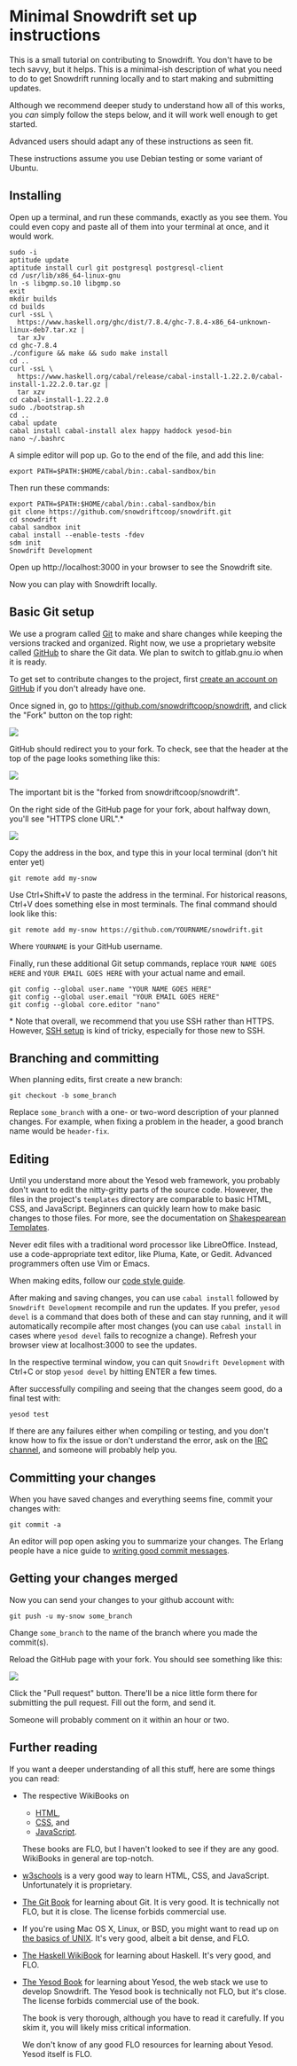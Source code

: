 # Minimal Snowdrift set up instructions

This is a small tutorial on contributing to Snowdrift. You don't have to
be tech savvy, but it helps. This is a minimal-ish description of what
you need to do to get Snowdrift running locally and to start making and
submitting updates.

Although we recommend deeper study to understand how all of this works,
you *can* simply follow the steps below, and it will work well enough
to get started.

Advanced users should adapt any of these instructions as seen fit.

These instructions assume you use Debian testing or some variant of Ubuntu.

## Installing

Open up a terminal, and run these commands, exactly as you see them. You
could even copy and paste all of them into your terminal at once, and it
would work.

    sudo -i
    aptitude update
    aptitude install curl git postgresql postgresql-client
    cd /usr/lib/x86_64-linux-gnu
    ln -s libgmp.so.10 libgmp.so
    exit
    mkdir builds
    cd builds
    curl -ssL \
      https://www.haskell.org/ghc/dist/7.8.4/ghc-7.8.4-x86_64-unknown-linux-deb7.tar.xz |
      tar xJv
    cd ghc-7.8.4
    ./configure && make && sudo make install
    cd ..
    curl -ssL \
      https://www.haskell.org/cabal/release/cabal-install-1.22.2.0/cabal-install-1.22.2.0.tar.gz |
      tar xzv
    cd cabal-install-1.22.2.0
    sudo ./bootstrap.sh
    cd ..
    cabal update
    cabal install cabal-install alex happy haddock yesod-bin
    nano ~/.bashrc

A simple editor will pop up. Go to the end of the file, and add this
line:

    export PATH=$PATH:$HOME/cabal/bin:.cabal-sandbox/bin

Then run these commands:

    export PATH=$PATH:$HOME/cabal/bin:.cabal-sandbox/bin
    git clone https://github.com/snowdriftcoop/snowdrift.git
    cd snowdrift
    cabal sandbox init
    cabal install --enable-tests -fdev
    sdm init
    Snowdrift Development

Open up http://localhost:3000 in your browser to see the Snowdrift site.

Now you can play with Snowdrift locally.

## Basic Git setup

We use a program called [Git](https://git-scm.com/) to make and share
changes while keeping the versions tracked and organized. Right now,
we use a proprietary website called [GitHub](https://github.com/)
to share the Git data. We plan to switch to gitlab.gnu.io when it is ready.

To get set to contribute changes to the project,
first [create an account on GitHub](https://github.com/join)
if you don't already have one.

Once signed in, go to <https://github.com/snowdriftcoop/snowdrift>, and
click the "Fork" button on the top right:

![](https://a.pomf.se/jrarfe.png)

GitHub should redirect you to your fork. To check, see that the header
at the top of the page looks something like this:

![](https://a.pomf.se/fivuqa.png)

The important bit is the "forked from snowdriftcoop/snowdrift".

On the right side of the GitHub page for your fork, about halfway down,
you'll see "HTTPS clone URL".\*

![](https://a.pomf.se/cmtfif.png)
 
Copy the address in the box, and type this in your local terminal
(don't hit enter yet)

    git remote add my-snow

Use Ctrl+Shift+V to paste the address in the terminal. For historical
reasons, Ctrl+V does something else in most terminals.  The final
command should look like this:

    git remote add my-snow https://github.com/YOURNAME/snowdrift.git

Where `YOURNAME` is your GitHub username.

Finally, run these additional Git setup commands, replace `YOUR NAME
GOES HERE` and `YOUR EMAIL GOES HERE` with your actual name and email.

    git config --global user.name "YOUR NAME GOES HERE"
    git config --global user.email "YOUR EMAIL GOES HERE"
    git config --global core.editor "nano"

\* Note that overall, we recommend that you use SSH rather than HTTPS.
However, [SSH setup](https://help.github.com/articles/generating-ssh-keys/)
is kind of tricky, especially for those new to SSH.

## Branching and committing

When planning edits, first create a new branch:

    git checkout -b some_branch

Replace `some_branch` with a one- or two-word description of your planned
changes. For example, when fixing a problem in the header, a good branch name
would be `header-fix`.

## Editing

Until you understand more about the Yesod web framework, you probably
don't want to edit the nitty-gritty parts of the source code.  However,
the files in the project's `templates` directory are comparable to basic
HTML, CSS, and JavaScript. Beginners can quickly learn how to make basic
changes to those files. For more, see the documentation on
[Shakespearean Templates](http://www.yesodweb.com/book/shakespearean-templates).

Never edit files with a traditional word processor like LibreOffice.
Instead, use a code-appropriate text editor, like Pluma, Kate, or Gedit.
Advanced programmers often use Vim or Emacs.

When making edits, follow our
[code style guide](https://snowdrift.coop/p/snowdrift/w/en/coding#code-style-guide).

After making and saving changes, you can use `cabal install` followed by
`Snowdrift Development` recompile and run the updates.  If you prefer,
`yesod devel` is a command that does both of these and can stay running,
and it will automatically recompile after most changes (you can use
`cabal install` in cases where `yesod devel` fails to recognize a
change).  Refresh your browser view at localhost:3000 to see the
updates.

In the respective terminal window, you can quit `Snowdrift Development`
with Ctrl+C or stop `yesod devel` by hitting ENTER a few times.

After successfully compiling and seeing that the changes seem good,
do a final test with:

    yesod test

If there are any failures either when compiling or testing,
and you don't know how to fix the issue or don't understand the error,
ask on the [IRC channel](https://snowdrift.coop/p/snowdrift/w/en/irc),
and someone will probably help you.

## Committing your changes

When you have saved changes and everything seems fine, commit your changes with:

    git commit -a

An editor will pop open asking you to summarize your changes.
The Erlang people have a nice guide to
[writing good commit messages](https://github.com/erlang/otp/wiki/Writing-good-commit-messages).

## Getting your changes merged

Now you can send your changes to your github account with:

    git push -u my-snow some_branch

Change `some_branch` to the name of the branch where you made the
commit(s).

Reload the GitHub page with your fork.  You should see something like
this:

![](https://a.pomf.se/paqzzx.png)
    
Click the "Pull request" button. There'll be a nice little form there
for submitting the pull request. Fill out the form, and send it.

Someone will probably comment on it within an hour or two.

## Further reading

If you want a deeper understanding of all this stuff, here are some
things you can read:

*   The respective WikiBooks on

    + [HTML](https://en.wikibooks.org/wiki/HyperText_Markup_Language),
    + [CSS](https://en.wikibooks.org/wiki/Cascading_Style_Sheets), and
    + [JavaScript](https://en.wikibooks.org/wiki/JavaScript).

    These books are FLO, but I haven't looked to see if they are any
    good. WikiBooks in general are top-notch.

*   [w3schools](http://www.w3schools.com/) is a very good way to learn
    HTML, CSS, and JavaScript. Unfortunately it is proprietary.

*   [The Git Book](https://git-scm.com/book/) for learning about Git. It
    is very good. It is technically not FLO, but it is close. The
    license forbids commercial use.

*   If you're using Mac OS X, Linux, or BSD, you might want to read up
    on [the basics of UNIX][unix]. It's very good, albeit a bit dense,
    and FLO.

*   [The Haskell WikiBook](https://en.wikibooks.org/wiki/Haskell) for
    learning about Haskell. It's very good, and FLO.

*   [The Yesod Book](http://www.yesodweb.com/book/) for learning about
    Yesod, the web stack we use to develop Snowdrift. The Yesod book is
    technically not FLO, but it's close. The license forbids commercial
    use of the book.

    The book is very thorough, although you have to read it
    carefully. If you skim it, you will likely miss critical
    information.

    We don't know of any good FLO resources for learning about
    Yesod. Yesod itself is FLO.

[unix]: https://www.freebsd.org/doc/en_US.ISO8859-1/books/handbook/basics.html
